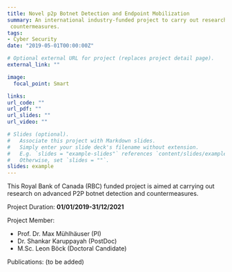 ```yaml
---
title: Novel p2p Botnet Detection and Endpoint Mobilization
summary: An international industry-funded project to carry out research on aspects of P2P botnet detection and
 countermeasures. 
tags:
- Cyber Security
date: "2019-05-01T00:00:00Z"

# Optional external URL for project (replaces project detail page).
external_link: ""

image:
  focal_point: Smart

links:
url_code: ""
url_pdf: ""
url_slides: ""
url_video: ""

# Slides (optional).
#   Associate this project with Markdown slides.
#   Simply enter your slide deck's filename without extension.
#   E.g. `slides = "example-slides"` references `content/slides/example-slides.md`.
#   Otherwise, set `slides = ""`.
slides: example
---
```


This Royal Bank of Canada (RBC) funded project is aimed at carrying out research on advanced P2P botnet detection and
 countermeasures. 
  
Project Duration: **01/01/2019-31/12/2021**
   
Project Member:
- Prof. Dr. Max Mühlhäuser (PI)
- Dr. Shankar Karuppayah (PostDoc)
- M.Sc. Leon Böck (Doctoral Candidate)

Publications:
(to be added)
